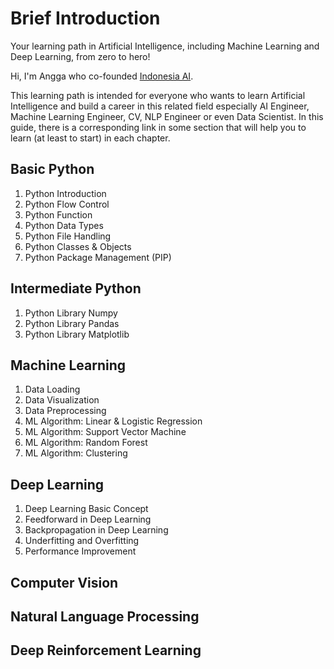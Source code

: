# Brief Introduction

Your learning path in Artificial Intelligence, including Machine Learning and Deep Learning, from zero to hero!

Hi, I'm Angga who co-founded <a href="http://aiforindonesia.org/" target="_blank">Indonesia AI</a>. 

This learning path is intended for everyone who wants to learn Artificial Intelligence and build a career in this related field especially AI Engineer, Machine Learning Engineer, CV, NLP Engineer or even Data Scientist. In this guide, there is a corresponding link in some section that will help you to learn (at least to start) in each chapter.

## Basic Python
1. Python Introduction
2. Python Flow Control
3. Python Function
4. Python Data Types
5. Python File Handling
6. Python Classes & Objects
7. Python Package Management (PIP)

## Intermediate Python
1. Python Library Numpy
2. Python Library Pandas
3. Python Library Matplotlib

## Machine Learning
1. Data Loading
2. Data Visualization
3. Data Preprocessing
4. ML Algorithm: Linear & Logistic Regression
5. ML Algorithm: Support Vector Machine
6. ML Algorithm: Random Forest
7. ML Algorithm: Clustering

## Deep Learning
1. Deep Learning Basic Concept
2. Feedforward in Deep Learning
3. Backpropagation in Deep Learning
4. Underfitting and Overfitting
5. Performance Improvement

## Computer Vision

## Natural Language Processing

## Deep Reinforcement Learning
